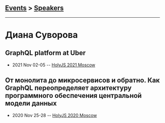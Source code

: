 ## [Events](../README.md) > [Speakers](../speakers.md)
---

# Диана Суворова

## GraphQL platform at Uber
- 2021 Nov 02-05 -- [HolyJS 2021 Moscow](https://www.youtube.com/watch?v=nwH-T0qCnZA)    
## От монолита до микросервисов и обратно. Как GraphQL переопределяет архитектуру программного обеспечения центральной модели данных
- 2020 Nov 25-28 -- [HolyJS 2020 Moscow](https://youtu.be/XQtZtddnx6U)    
